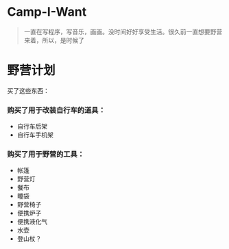 # Camp-I-Want
> 一直在写程序，写音乐，画画。没时间好好享受生活。很久前一直想要野营来着，所以，是时候了
# 野营计划
买了这些东西：

### 购买了用于改装自行车的道具：
* 自行车后架
* 自行车手机架

### 购买了用于野营的工具：
* 帐篷
* 野营灯
* 餐布
* 睡袋
* 野营椅子
* 便携炉子
* 便携液化气
* 水壶
* 登山杖？


